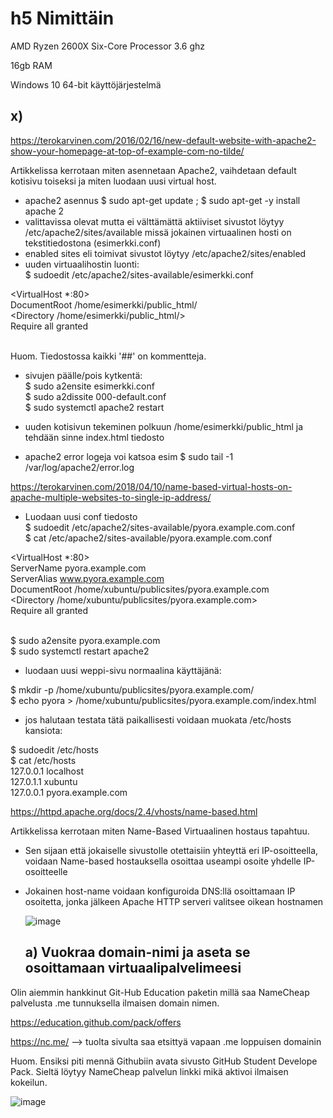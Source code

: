 # h5 Nimittäin  

AMD Ryzen 2600X Six-Core Processor 3.6 ghz  

16gb RAM  

Windows 10 64-bit käyttöjärjestelmä  

## x)  


https://terokarvinen.com/2016/02/16/new-default-website-with-apache2-show-your-homepage-at-top-of-example-com-no-tilde/  

Artikkelissa kerrotaan miten asennetaan Apache2, vaihdetaan default kotisivu toiseksi ja miten luodaan uusi virtual host.  

- apache2 asennus $ sudo apt-get update ;  $ sudo apt-get -y install apache 2
- valittavissa olevat mutta ei välttämättä aktiiviset sivustot löytyy /etc/apache2/sites/available missä jokainen virtuaalinen hosti on tekstitiedostona (esimerkki.conf)
- enabled sites eli toimivat sivustot löytyy /etc/apache2/sites/enabled 
- uuden virtuaalihostin luonti:  
  $ sudoedit /etc/apache2/sites-available/esimerkki.conf

<VirtualHost *:80>  
 DocumentRoot /home/esimerkki/public_html/  
 <Directory /home/esimerkki/public_html/>  
   Require all granted  
 </Directory>  
</VirtualHost>  

Huom. Tiedostossa kaikki '##' on kommentteja.  

- sivujen päälle/pois kytkentä:  
  $ sudo a2ensite esimerkki.conf  
  $ sudo a2dissite 000-default.conf    
  $ sudo systemctl apache2 restart  

- uuden kotisivun tekeminen polkuun /home/esimerkki/public_html ja tehdään sinne index.html tiedosto
- apache2 error logeja voi katsoa esim $ sudo tail -1 /var/log/apache2/error.log  

https://terokarvinen.com/2018/04/10/name-based-virtual-hosts-on-apache-multiple-websites-to-single-ip-address/

- Luodaan uusi conf tiedosto  
   $ sudoedit /etc/apache2/sites-available/pyora.example.com.conf  
  $ cat /etc/apache2/sites-available/pyora.example.com.conf
    
<VirtualHost *:80>  
 ServerName pyora.example.com  
 ServerAlias www.pyora.example.com  
 DocumentRoot /home/xubuntu/publicsites/pyora.example.com  
 <Directory /home/xubuntu/publicsites/pyora.example.com>  
   Require all granted  
 </Directory>  
</VirtualHost>  

$ sudo a2ensite pyora.example.com  
$ sudo systemctl restart apache2

- luodaan uusi weppi-sivu normaalina käyttäjänä:

$ mkdir -p /home/xubuntu/publicsites/pyora.example.com/  
$ echo pyora > /home/xubuntu/publicsites/pyora.example.com/index.html
 
- jos halutaan testata tätä paikallisesti voidaan muokata /etc/hosts kansiota:

$ sudoedit /etc/hosts  
$ cat /etc/hosts  
127.0.0.1 localhost  
127.0.1.1 xubuntu  
127.0.0.1 pyora.example.com  


https://httpd.apache.org/docs/2.4/vhosts/name-based.html  

Artikkelissa kerrotaan miten Name-Based Virtuaalinen hostaus tapahtuu.  

- Sen sijaan että jokaiselle sivustolle otettaisiin yhteyttä eri IP-osoitteella, voidaan Name-based hostauksella osoittaa useampi osoite yhdelle IP-osoitteelle
- Jokainen host-name voidaan konfiguroida DNS:llä osoittamaan IP osoitetta, jonka jälkeen Apache HTTP serveri valitsee oikean hostnamen

  ![image](https://github.com/aarott/linuxpalvelimet/assets/78908566/7e38f4ae-1dfb-4c2b-864c-c8d433164cc4)


  ## a) Vuokraa domain-nimi ja aseta se osoittamaan virtuaalipalvelimeesi


Olin aiemmin hankkinut Git-Hub Education paketin millä saa NameCheap palvelusta .me tunnuksella ilmaisen domain nimen.  

https://education.github.com/pack/offers

https://nc.me/  --> tuolta sivulta saa etsittyä vapaan .me loppuisen domainin

Huom. Ensiksi piti mennä Githubiin avata sivusto GitHub Student Develope Pack. Sieltä löytyy NameCheap palvelun linkki mikä aktivoi ilmaisen kokeilun.  

![image](https://github.com/aarott/linuxpalvelimet/assets/78908566/b8ae7c76-7599-48ab-9835-1090d5363554)




 

